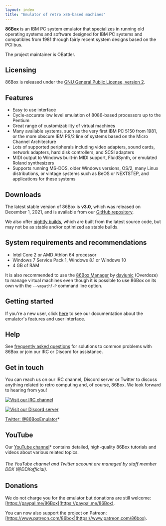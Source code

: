 ```yaml
---
layout: index
title: "Emulator of retro x86-based machines"
---
```


**86Box** is an IBM PC system emulator that specializes in running old operating systems and software designed for IBM PC systems and compatibles from 1981 through fairly recent system designs based on the PCI bus.

The project maintainer is OBattler.

Licensing
---------
86Box is released under the [GNU General Public License, version 2](https://www.gnu.org/licenses/old-licenses/gpl-2.0.html).

Features
--------
* Easy to use interface
* Cycle-accurate low level emulation of 8086-based processors up to the Pentium
* Great range of customizability of virtual machines
* Many available systems, such as the very first IBM PC 5150 from 1981, or the more obscure IBM PS/2 line of systems based on the Micro Channel Architecture
* Lots of supported peripherals including video adapters, sound cards, network adapters, hard disk controllers, and SCSI adapters
* MIDI output to Windows built-in MIDI support, FluidSynth, or emulated Roland synthesizers
* Supports running MS-DOS, older Windows versions, OS/2, many Linux distributions, or vintage systems such as BeOS or NEXTSTEP, and applications for these systems

Downloads
---------
<a name="downloads" />The latest stable version of 86Box is **v3.0**, which was released on December 1, 2021, and is available from our [GitHub repository](https://github.com/86Box/86Box/releases/tag/v3.0).

We also offer [nightly builds](https://github.com/86Box/86Box#automatic-builds), which are built from the latest source code, but may not be as stable and/or optimized as stable builds.

System requirements and recommendations
---------------------------------------
* Intel Core 2 or AMD Athlon 64 processor
* Windows 7 Service Pack 1, Windows 8.1 or Windows 10
* 4 GB of RAM

It is also recommended to use the [86Box Manager](https://github.com/86Box/86BoxManager) by [daviunic](https://github.com/daviunic) (Overdoze) to manage virtual machines even though it is possible to use 86Box on its own with the `--vmpath`/`-P` command line option.

Getting started
---------------
If you're a new user, click [here](https://86box.readthedocs.io/en/latest/) to see our documentation about the emulator's features and user interface.

Help
----
See [frequently asked questions](faq) for solutions to common problems with 86Box or join our IRC or Discord for assistance.

Get in touch
------------
You can reach us on our IRC channel, Discord server or Twitter to discuss anything related to retro computing and, of course, 86Box. We look forward to hearing from you!

[![Visit our IRC channel](https://kiwiirc.com/buttons/irc.ringoflightning.net/softhistory.png)](https://kiwiirc.com/client/irc.ringoflightning.net/?nick=github?#softhistory)

[![Visit our Discord server](https://discordapp.com/api/guilds/262614059009048590/embed.png)](https://discord.gg/v5fCgFw)

[Twitter: @86BoxEmulator](https://twitter.com/86BoxEmulator)*

YouTube
-------
Our [YouTube channel](https://youtube.com/channel/UChBnf0oliV7Holdk6ILze_w)* contains detailed, high-quality 86Box tutorials and videos about various related topics.
###### The YouTube channel and Twitter account are managed by staff member DDX (@DDXofficial).

Donations
---------
We do not charge you for the emulator but donations are still welcome: [https://paypal.me/86Box](https://paypal.me/86Box).

You can now also support the project on Patreon: [https://www.patreon.com/86box](https://www.patreon.com/86box).
